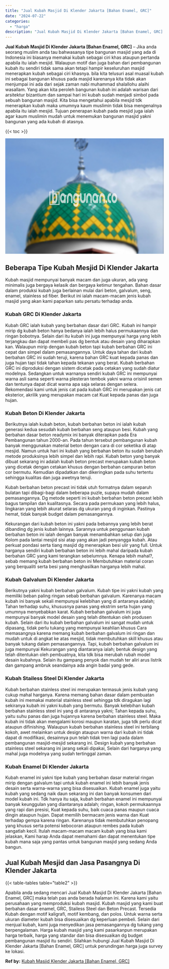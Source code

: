 ```yaml
---
title: "Jual Kubah Masjid Di Klender Jakarta [Bahan Enamel, GRC]"
date: "2024-07-22"
categories: 
  - "harga"
description: "Jual Kubah Masjid Di Klender Jakarta [Bahan Enamel, GRC]. Apabila anda sedang mencari Jual Kubah Masjid Di Klender Jakarta [Bahan Enamel, GRC] maka telah p..."
---
```


**Jual Kubah Masjid Di Klender Jakarta \[Bahan Enamel, GRC\]** – Jika anda seorang muslim anda tau bahwasanya tipe bangunan masjid yang ada di Indonesia ini biasanya memakai kubah sebagai ciri khas ataupun pertanda apabila itu ialah mesjid. Walaupun motif dan juga bahan dari pembangunan kubah itu sendiri tidak sama akan tetapi hampir keseluruhan masjid menerapkan kubah sebagai ciri khasnya. bila kita telusuri asal muasal kubah ini sebagai bangunan khusus pada masjid karenanya kita tidak akan menjumpai ini ada dari sejak zaman nabi muhammad shalallohu alaihi wasallam. Yang akan kita peroleh bangunan kubah ini adalah warisan dari arsitektur bizantium dan sampai hari ini kubah sudah menjadi simbol pada sebuah bangunan masjid. Kita bisa mengetahui apabila mesjid tdk menerapkan kubah maka umumnya kaum muslimin tidak bisa mengenalnya apabila itu ialah mesjid. Tujuan penerapan kubah pada mesjid juga ialah agar kaum muslimin mudah untuk menemukan bangunan masjid yakni bangunan yang ada kubah di atasnya.

{{< toc >}}

![Jual Kubah Masjid Di Klender Jakarta [Bahan Enamel, GRC]](/images/jual-kubah-masjid-36.png)

## Beberapa Tipe Kubah Mesjid Di Klender Jakarta

Kubah masjid mempunyai banyak macam dan juga ukuran, ada yang minimalis juga bergaya kelasik dan bergaya ketimur tengahan. Bahan dasar dalam produksi kubah juga berlainan mulai dari beton, galvalum, seng, enamel, stainless sd fiber. Berikut ini ialah macam-macam jenis kubah masjid yang akan kami paparkan satu persatu terhadap anda.

### Kubah GRC Di Klender Jakarta

Kubah GRC ialah kubah yang berbahan dasar dari GRC. Kubah ini hampir mirip dg kubah beton hanya bedanya ialah lebih halus permukaannya dan ringan bobotnya. Selain dari itu kubah ini juga mempunyai harga yang lebih terjangkau dan dapat membeli pas dg bentuk atau desain yang diharapkan kan. Walaupun mirip dengan kubah beton tapi kubah berbahan GRC ini cepat dan simpel dalam pemasangannya. Untuk daya tahan dari kubah berbahan GRC ini sudah teruji, karena bahan GRC kuat kepada panas dan juga hujan tapi tidak tahan kepada tekanan yang berat. Kubah berbahan GRC ini diproduksi dengan sistem dicetak pada cetakan yang sudah diatur modelnya. Sedangkan untuk warnanya sendiri kubah GRC ini mempunyai warna asli sama seperti warna plesteran tembok yakni warna orisinil semen dan tentunya dapat dicat warna apa saja selaras dengan selera. Rekomendasi kami untuk jenis cat pada kubah GRC ini merupakan jenis cat eksterior, akrilik yang merupakan macam cat Kuat kepada panas dan juga hujan.

### Kubah Beton Di Klender Jakarta

Berikutnya ialah kubah beton, kubah berbahan beton ini ialah kubah generasi kedua sesudah kubah berbahan seng ataupun besi. Kubah yang berbahan dasar beton readymix ini banyak diterapkan pada Era Pembangunan tahun 2000-an. Pada tahun tersebut pembangunan kubah banyak menggunakan material beton dengan cara di cor seketika di atap mesjid. Namun untuk hari ini kubah yang berbahan beton itu sudah berubah metode produksinya lebih simpel dan lebih rapi. Kubah beton yang banyak dibuat sekarang ini adalah kubah beton precast merupakan kubah beton yang dicetak dengan cetakan khusus dengan berbahan campuran beton cor bermutu. Kemudian dipadatkan dan dikeringkan pada suhu tertentu sehingga kualitas dan juga awetnya teruji.

Kubah berbahan beton precast ini tidak utuh formatnya dalam separuh bulatan tapi dibagi-bagi dalam beberapa puzle, supaya mudah dalam pemasangannya. Dg metode seperti ini kubah berbahan beton precast lebih bagus tampilan dan kualitasnya. Secara pada permukaan yang lebih halus, lingkaran yang lebih akurat selaras dg ukuran yang di inginkan. Pastinya hemat, tidak banyak budget dalam pemasangannya.

Kekurangan dari kubah beton ini yakni pada bebannya yang lebih berat dibanding dg jenis kubah lainnya. Sarannya untuk penggunaan kubah berbahan beton ini ialah dengan banyak menambahkan selup dan juga Kolom pada lantai mesjid sisi atap yang akan jadi penyangga kubah. Atau perkuat pondasi serta tiang masjid dg menerapkan besi ulir yang full. Untuk harganya sendiri kubah berbahan beton ini lebih mahal daripada kubah berbahan GRC yang kami terangkan sebelumnya. Kenapa lebih mahal?, sebab memang kubah berbahan beton ini Membutuhkan material coran yang berqualiti serta besi yang menghasilkan harganya lebih mahal.

### Kubah Galvalum Di Klender Jakarta

Berikutnya yakni kubah berbahan galvalum. Kubah tipe ini yakni kubah yang memiliki beban paling ringan sebab berbahan galvalum. Karenanya macam kubah ini banyak sekali mempunyai kelebihan yang di antaranya adalah; Tahan terhadap suhu, khususnya panas yang ekstrim serta hujan yang umumnya menyebabkan karat. Kubah berbahan galvalum ini juga mempunyai banyak model desain yang telah ditentukan oleh produsen kubah. Selain dari itu kubah berbahan galvalum ini sangat mudah untuk dipasang, tidak perlu tukang yang mempunyai keahlian khusus Cara memasangnya karena memang kubah berbahan galvalum ini ringan dan mudah untuk di angkat ke atas mesjid, tidak membutuhkan skill khusus atau banyak tukang dalam pemasangannya. Tapi, kubah berbahan galvalum ini juga mempunyai Kekurangan yang diantaranya ialah; bentuk design yang telah ditentukan oleh pembuatnya, kita tdk bisa merubah rubah model desain kubahnya. Selain itu gampang penyok dan mudah ter aliri arus listrik dan gampang ambruk seandainya ada angin badai yang gede.

### Kubah Stailess Steel Di Klender Jakarta

Kubah berbahan stainless steel ini merupakan termasuk jenis kubah yang cukup mahal harganya. Karena memang bahan dasar dalam pembuatan kubah ini memakai material stainless steel sehingga tdk diragukan lagi sekiranya kubah ini yakni kubah yang bermutu. Banyak kelebihan kubah berbahan stainless steel ini yang di antaranya yakni; Tahan kepada suhu, yaitu suhu panas dan juga hujannya karena berbahan stainless steel. Maka kubah ini tidak akan mengalami korosi maupun karatan, juga tdk perlu dicat ataupun difinishing. Walaupun kubah berbahan stainless steel ini terbilang kokoh, awet melainkan untuk design ataupun warna dari kubah ini tidak dapat di modifikasi, desainnya pun telah tidak tren lagi pada dalam pembangunan masjid-mesjid sekarang ini. Design kubah yang berbahan stainless steel sekarang ini jarang sekali dipakai, Selain dari harganya yang mahal juga modelnya yang sudah tertinggal zaman.

### Kubah Enamel Di Klender Jakarta

Kubah enamel ini yakni tipe kubah yang berbahan dasar material ringan mirip dengan galvalum tapi untuk kubah enamel ini lebih banyak jenis desain serta warna-warna yang bisa disesuaikan. Kubah enamel juga yaitu kubah yang sedang naik daun sekarang ini dan banyak konsumen dari model kubah ini. Tdk hanya itu saja, kubah berbahan enamel ini mempunyai banyak keunggulan yang diantaranya adalah; ringan, kokoh permukaannya yang rapi dan presisi, Kuat kepada suhu, baik cuaca panas maupun cuaca dingin ataupun hujan. Dapat memilih bermacam jenis warna dan Kuat terhadap gempa karena ringan. Karenanya tidak membutuhkan penopang yang khusus serta potensi kebocoran ataupun rembes pada kubah sangatlah kecil. Itulah macam-macam macam kubah yang bisa kami jelaskan, Kami harap Anda dapat memahami dan dapat menentukan tipe kubah mana saja yang pantas untuk bangunan masjid yang sedang Anda bangun.

## Jual Kubah Mesjid dan Jasa Pasangnya Di Klender Jakarta

{{< table-tables table="table2" >}}

Apabila anda sedang mencari Jual Kubah Masjid Di Klender Jakarta \[Bahan Enamel, GRC\] maka telah pas anda berada halaman ini. Karena kami yaitu perusahaan yang memproduksi kubah masjid. Kubah masjid yang kami buat berbahan dasar enamel, GRC, Stailess Steel dan Beton Precast. Tersedia Kubah dengan motif kaligrafi, motif kembang, dan polos. Untuk warna serta ukuran diameter kubah bisa disesuaikan dg keperluan pembeli. Selain dari menjual kubah, kami juga menyedikan jasa pemasangannya dg tukang yang berpengalaman. Harga kubah masjid yang kami pasarkanpun merupakan harga terbaik, harga yang standar dan bisa disesuaikan dg budget pembangunan masjid itu sendiri. Silahkan hubungi Jual Kubah Masjid Di Klender Jakarta \[Bahan Enamel, GRC\] untuk perundingan harga juga survey ke lokasi.

**Ref by:** [Kubah Masjid Klender Jakarta [Bahan Enamel, GRC]](https://id.wikipedia.org/wiki/Kubah)
